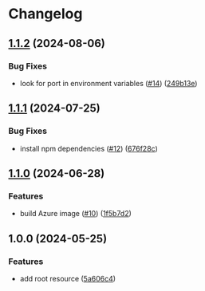 # Changelog

## [1.1.2](https://github.com/altcatalin/fastify-hello-world/compare/v1.1.1...v1.1.2) (2024-08-06)


### Bug Fixes

* look for port in environment variables ([#14](https://github.com/altcatalin/fastify-hello-world/issues/14)) ([249b13e](https://github.com/altcatalin/fastify-hello-world/commit/249b13e04fbaf8ffd41f2ce1d00308466fd18d4d))

## [1.1.1](https://github.com/altcatalin/fastify-hello-world/compare/v1.1.0...v1.1.1) (2024-07-25)


### Bug Fixes

* install npm dependencies ([#12](https://github.com/altcatalin/fastify-hello-world/issues/12)) ([676f28c](https://github.com/altcatalin/fastify-hello-world/commit/676f28c1d1492d115b18eebec083b15bb8214122))

## [1.1.0](https://github.com/altcatalin/fastify-hello-world/compare/v1.0.0...v1.1.0) (2024-06-28)


### Features

* build Azure image ([#10](https://github.com/altcatalin/fastify-hello-world/issues/10)) ([1f5b7d2](https://github.com/altcatalin/fastify-hello-world/commit/1f5b7d237a388bdcce60e20130c3de1c860964ca))

## 1.0.0 (2024-05-25)


### Features

* add root resource ([5a606c4](https://github.com/altcatalin/fastify-hello-world/commit/5a606c44b3c0c9bce3fc209fc15d9e3e97443a9e))
